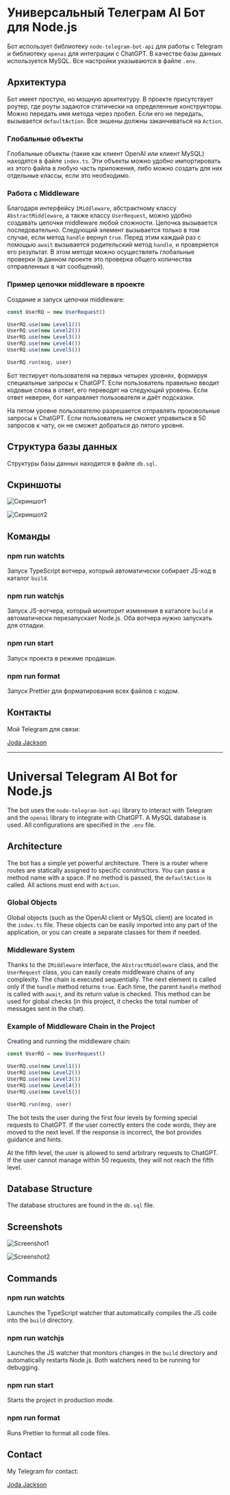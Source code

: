 # Универсальный Телеграм AI Бот для Node.js

Бот использует библиотеку `node-telegram-bot-api` для работы с Telegram и библиотеку `openai` для интеграции с ChatGPT. В качестве базы данных используется MySQL. Все настройки указываются в файле `.env`.

## Архитектура

Бот имеет простую, но мощную архитектуру. В проекте присутствует роутер, где роуты задаются статически на определенные конструкторы. Можно передать имя метода через пробел. Если его не передать, вызывается `defaultAction`. Все экшены должны заканчиваться на `Action`.

### Глобальные объекты

Глобальные объекты (такие как клиент OpenAI или клиент MySQL) находятся в файле `index.ts`. Эти объекты можно удобно импортировать из этого файла в любую часть приложения, либо можно создать для них отдельные классы, если это необходимо.

### Работа с Middleware

Благодаря интерфейсу `IMiddleware`, абстрактному классу `AbstractMiddleware`, а также классу `UserRequest`, можно удобно создавать цепочки middleware любой сложности. Цепочка вызывается последовательно. Следующий элемент вызывается только в том случае, если метод `handle` вернул `true`. Перед этим каждый раз с помощью `await` вызывается родительский метод `handle`, и проверяется его результат. В этом методе можно осуществлять глобальные проверки (в данном проекте это проверка общего количества отправленных в чат сообщений).

### Пример цепочки middleware в проекте

Создание и запуск цепочки middleware:

```js
const UserRQ = new UserRequest()

UserRQ.use(new Level1())  
UserRQ.use(new Level2())  
UserRQ.use(new Level3())  
UserRQ.use(new Level4())  
UserRQ.use(new Level5())

UserRQ.run(msg, user)
```

Бот тестирует пользователя на первых четырех уровнях, формируя специальные запросы к ChatGPT. Если пользователь правильно вводит кодовые слова в ответ, его переводят на следующий уровень. Если ответ неверен, бот направляет пользователя и даёт подсказки.

На пятом уровне пользователю разрешается отправлять произвольные запросы к ChatGPT. Если пользователь не сможет управиться в 50 запросов к чату, он не сможет добраться до пятого уровня.

## Структура базы данных

Структуры базы данных находится в файле `db.sql`.

## Скриншоты

![Скриншот1](./tgBot.png)

![Скриншот2](./tgBot2.png)

## Команды

### npm run watchts

Запуск TypeScript вотчера, который автоматически собирает JS-код в каталог `build`.

### npm run watchjs

Запуск JS-вотчера, который мониторит изменения в каталоге `build` и автоматически перезапускает Node.js. Оба вотчера нужно запускать для отладки.

### npm run start

Запуск проекта в режиме продакшн.

### npm run format

Запуск Prettier для форматирования всех файлов с кодом.

## Контакты

Мой Telegram для связи:

[Joda Jackson](https://t.me/yodajackson)

---

# Universal Telegram AI Bot for Node.js

The bot uses the `node-telegram-bot-api` library to interact with Telegram and the `openai` library to integrate with ChatGPT. A MySQL database is used. All configurations are specified in the `.env` file.

## Architecture

The bot has a simple yet powerful architecture. There is a router where routes are statically assigned to specific constructors. You can pass a method name with a space. If no method is passed, the `defaultAction` is called. All actions must end with `Action`.

### Global Objects

Global objects (such as the OpenAI client or MySQL client) are located in the `index.ts` file. These objects can be easily imported into any part of the application, or you can create a separate classes for them if needed.

### Middleware System

Thanks to the `IMiddleware` interface, the `AbstractMiddleware` class, and the `UserRequest` class, you can easily create middleware chains of any complexity. The chain is executed sequentially. The next element is called only if the `handle` method returns `true`. Each time, the parent `handle` method is called with `await`, and its return value is checked. This method can be used for global checks (in this project, it checks the total number of messages sent in the chat).

### Example of Middleware Chain in the Project

Creating and running the middleware chain:

```js
const UserRQ = new UserRequest()

UserRQ.use(new Level1())  
UserRQ.use(new Level2())  
UserRQ.use(new Level3())  
UserRQ.use(new Level4())  
UserRQ.use(new Level5())

UserRQ.run(msg, user)
```

The bot tests the user during the first four levels by forming special requests to ChatGPT. If the user correctly enters the code words, they are moved to the next level. If the response is incorrect, the bot provides guidance and hints.

At the fifth level, the user is allowed to send arbitrary requests to ChatGPT. If the user cannot manage within 50 requests, they will not reach the fifth level.

## Database Structure

The database structures are found in the `db.sql` file.

## Screenshots

![Screenshot1](./tgBot.png)

![Screenshot2](./tgBot2.png)

## Commands

### npm run watchts

Launches the TypeScript watcher that automatically compiles the JS code into the `build` directory.

### npm run watchjs

Launches the JS watcher that monitors changes in the `build` directory and automatically restarts Node.js. Both watchers need to be running for debugging.

### npm run start

Starts the project in production mode.

### npm run format

Runs Prettier to format all code files.

## Contact

My Telegram for contact:

[Joda Jackson](https://t.me/yodajackson)
